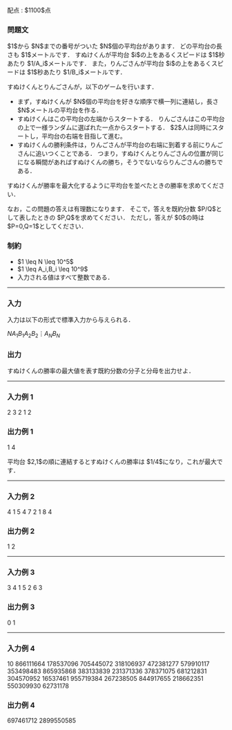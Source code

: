 
<div>

<span>

<span>

<p>
配点 : $1100$点
</p>

<div>

<section>

### **問題文**

<p>
$1$から $N$までの番号がついた $N$個の平均台があります．
どの平均台の長さも $1$メートルです．
すぬけくんが平均台 $i$の上をあるくスピードは $1$秒あたり $1/A_i$メートルです．
また，りんごさんが平均台 $i$の上をあるくスピードは $1$秒あたり $1/B_i$メートルです．
</p>

<p>
すぬけくんとりんごさんが，以下のゲームを行います．
</p>

<ul>

<li>
まず，すぬけくんが $N$個の平均台を好きな順序で横一列に連結し，長さ $N$メートルの平均台を作る．
</li>

<li>
すぬけくんはこの平均台の左端からスタートする．
りんごさんはこの平均台の上で一様ランダムに選ばれた一点からスタートする．
$2$人は同時にスタートし，平均台の右端を目指して進む。
</li>

<li>
すぬけくんの勝利条件は，りんごさんが平均台の右端に到着する前にりんごさんに追いつくことである．
つまり，すぬけくんとりんごさんの位置が同じになる瞬間があればすぬけくんの勝ち，そうでないならりんごさんの勝ちである．
</li>

</ul>

<p>
すぬけくんが勝率を最大化するように平均台を並べたときの勝率を求めてください．
</p>

<p>
なお，この問題の答えは有理数になります．
そこで，答えを既約分数 $P/Q$として表したときの $P,Q$を求めてください．
ただし，答えが $0$の時は $P=0,Q=1$としてください．
</p>

</section>

</div>

<div>

<section>

### **制約**

<ul>

<li>
$1 \leq N \leq 10^5$
</li>

<li>
$1 \leq A_i,B_i \leq 10^9$
</li>

<li>
入力される値はすべて整数である．
</li>

</ul>

</section>

</div>

---

<div>

<div>

<section>

### **入力**

<p>
入力は以下の形式で標準入力から与えられる．
</p>

<div>

$N$$A_1$$B_1$$A_2$$B_2$$\vdots$$A_N$$B_N$
</div>

</section>

</div>

<div>

<section>

### **出力**

<p>
すぬけくんの勝率の最大値を表す既約分数の分子と分母を出力せよ．
</p>

</section>

</div>

</div>

---

<div>

<section>

### **入力例 1**

<div>

2
3 2
1 2

</div>

</section>

</div>

<div>

<section>

### **出力例 1**

<div>

1 4

</div>

<p>
平均台 $2,1$の順に連結するとすぬけくんの勝率は $1/4$になり，これが最大です．
</p>

</section>

</div>

---

<div>

<section>

### **入力例 2**

<div>

4
1 5
4 7
2 1
8 4

</div>

</section>

</div>

<div>

<section>

### **出力例 2**

<div>

1 2

</div>

</section>

</div>

---

<div>

<section>

### **入力例 3**

<div>

3
4 1
5 2
6 3

</div>

</section>

</div>

<div>

<section>

### **出力例 3**

<div>

0 1

</div>

</section>

</div>

---

<div>

<section>

### **入力例 4**

<div>

10
866111664 178537096
705445072 318106937
472381277 579910117
353498483 865935868
383133839 231371336
378371075 681212831
304570952 16537461
955719384 267238505
844917655 218662351
550309930 62731178

</div>

</section>

</div>

<div>

<section>

### **出力例 4**

<div>

697461712 2899550585

</div>

</section>

</div>

</span>

</span>

</div>
